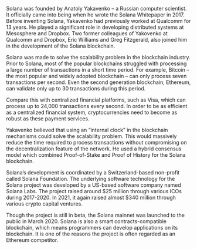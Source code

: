 Solana was founded by Anatoly Yakavenko – a Russian computer scientist. It officially came into being when he wrote the Solana Whitepaper in 2017. Before inventing Solana, Yakavenko had previously worked at Qualcomm for 13 years. He played a significant role in developing distributed systems at Mesosphere and Dropbox. Two former colleagues of Yakovenko at Qualcomm and Dropbox, Eric Williams and Greg Fitzgerald, also joined him in the development of the Solana blockchain.

Solana was made to solve the scalability problem in the blockchain industry. Prior to Solana, most of the popular blockchains struggled with processing a large number of transactions in a short time period. For example, Bitcoin – the most popular and widely adopted blockchain – can only process seven transactions per second. Even the second generation blockchain, Ethereum, can validate only up to 30 transactions during this period.

Compare this with centralized financial platforms, such as Visa, which can process up to 24,000 transactions every second. In order to be as efficient as a centralized financial system, cryptocurrencies need to become as robust as these payment services.

Yakavenko believed that using an “internal clock” in the blockchain mechanisms could solve the scalability problem. This would massively reduce the time required to process transactions without compromising on the decentralization feature of the network. He used a hybrid consensus model which combined Proof-of-Stake and Proof of History for the Solana blockchain.

Solana’s development is coordinated by a Switzerland-based non-profit called Solana Foundation. The underlying software technology for the Solana project was developed by a US-based software company named Solana Labs. The project raised around $25 million through various ICOs during 2017-2020. In 2021, it again raised almost $340 million through various crypto capital ventures.

Though the project is still in beta, the Solana mainnet was launched to the public in March 2020. Solana is also a smart contracts-compatible blockchain, which means programmers can develop applications on its blockchain. It is one of the reasons the project is often regarded as an Ethereum competitor.
